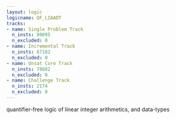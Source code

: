 ```yaml
---
layout: logic
logicname: QF_LIAADT
tracks:
- name: Single Problem Track
  n_insts: 80095
  n_excluded: 0
- name: Incremental Track
  n_insts: 67182
  n_excluded: 0
- name: Unsat Core Track
  n_insts: 78882
  n_excluded: 0
- name: Challenge Track
  n_insts: 2174
  n_excluded: 0
---
```

quantifier-free logic of linear integer arithmetics, and data-types